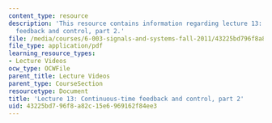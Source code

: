 ```yaml
---
content_type: resource
description: 'This resource contains information regarding lecture 13: continuous-time
  feedback and control, part 2.'
file: /media/courses/6-003-signals-and-systems-fall-2011/43225bd796f8a82c15e6969162f84ee3_MIT6_003F11_lec13.pdf
file_type: application/pdf
learning_resource_types:
- Lecture Videos
ocw_type: OCWFile
parent_title: Lecture Videos
parent_type: CourseSection
resourcetype: Document
title: 'Lecture 13: Continuous-time feedback and control, part 2'
uid: 43225bd7-96f8-a82c-15e6-969162f84ee3
---
```

